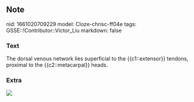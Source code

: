## Note
nid: 1661020709229
model: Cloze-chrisc-ff04e
tags: GSSE::!Contributor::Victor_Liu
markdown: false

### Text
The dorsal venous network lies superficial to the {{c1::extensor}} tendons, proximal to the {{c2::metacarpal}} heads.

### Extra
<img src="paste-a34e1ae7cf9236ff2beb6c3941cbbc4eb97c7577.jpg">
